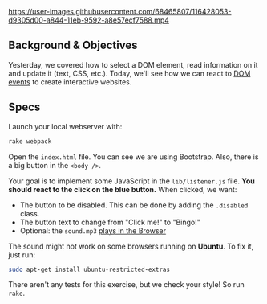 
https://user-images.githubusercontent.com/68465807/116428053-d9305d00-a844-11eb-9592-a8e57ecf7588.mp4

## Background & Objectives

Yesterday, we covered how to select a DOM element, read information on it and update it (text, CSS, etc.). Today, we'll see how we can react to [DOM events](https://developer.mozilla.org/en-US/docs/Web/Events) to create interactive websites.

## Specs

Launch your local webserver with:

```bash
rake webpack
```

Open the `index.html` file. You can see we are using Bootstrap. Also, there is a big button in the `<body />`.

Your goal is to implement some JavaScript in the `lib/listener.js` file. **You should react to the click on the blue button.** When clicked, we want:

- The button to be disabled. This can be done by adding the `.disabled` class.
- The button text to change from "Click me!" to "Bingo!"
- Optional: the `sound.mp3` [plays in the Browser](https://stackoverflow.com/questions/9419263/playing-audio-with-javascript)

The sound might not work on some browsers running on **Ubuntu**. To fix it, just run:

```bash
sudo apt-get install ubuntu-restricted-extras 
```

There aren't any tests for this exercise, but we check your style! So run `rake`.
